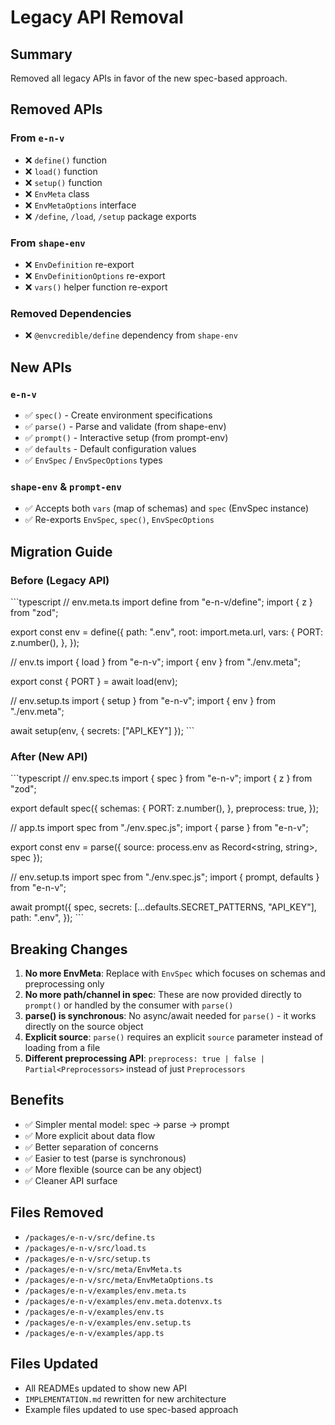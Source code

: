 # Legacy API Removal

## Summary

Removed all legacy APIs in favor of the new spec-based approach.

## Removed APIs

### From `e-n-v`

- ❌ `define()` function
- ❌ `load()` function
- ❌ `setup()` function
- ❌ `EnvMeta` class
- ❌ `EnvMetaOptions` interface
- ❌ `/define`, `/load`, `/setup` package exports

### From `shape-env`

- ❌ `EnvDefinition` re-export
- ❌ `EnvDefinitionOptions` re-export
- ❌ `vars()` helper function re-export

### Removed Dependencies

- ❌ `@envcredible/define` dependency from `shape-env`

## New APIs

### `e-n-v`

- ✅ `spec()` - Create environment specifications
- ✅ `parse()` - Parse and validate (from shape-env)
- ✅ `prompt()` - Interactive setup (from prompt-env)
- ✅ `defaults` - Default configuration values
- ✅ `EnvSpec` / `EnvSpecOptions` types

### `shape-env` & `prompt-env`

- ✅ Accepts both `vars` (map of schemas) and `spec` (EnvSpec instance)
- ✅ Re-exports `EnvSpec`, `spec()`, `EnvSpecOptions`

## Migration Guide

### Before (Legacy API)

\`\`\`typescript
// env.meta.ts
import define from "e-n-v/define";
import { z } from "zod";

export const env = define({
path: ".env",
root: import.meta.url,
vars: {
PORT: z.number(),
},
});

// env.ts
import { load } from "e-n-v";
import { env } from "./env.meta";

export const { PORT } = await load(env);

// env.setup.ts
import { setup } from "e-n-v";
import { env } from "./env.meta";

await setup(env, { secrets: ["API_KEY"] });
\`\`\`

### After (New API)

\`\`\`typescript
// env.spec.ts
import { spec } from "e-n-v";
import { z } from "zod";

export default spec({
schemas: {
PORT: z.number(),
},
preprocess: true,
});

// app.ts
import spec from "./env.spec.js";
import { parse } from "e-n-v";

export const env = parse({
source: process.env as Record<string, string>,
spec
});

// env.setup.ts
import spec from "./env.spec.js";
import { prompt, defaults } from "e-n-v";

await prompt({
spec,
secrets: [...defaults.SECRET_PATTERNS, "API_KEY"],
path: ".env",
});
\`\`\`

## Breaking Changes

1. **No more EnvMeta**: Replace with `EnvSpec` which focuses on schemas and preprocessing only
2. **No more path/channel in spec**: These are now provided directly to `prompt()` or handled by the consumer with `parse()`
3. **parse() is synchronous**: No async/await needed for `parse()` - it works directly on the source object
4. **Explicit source**: `parse()` requires an explicit `source` parameter instead of loading from a file
5. **Different preprocessing API**: `preprocess: true | false | Partial<Preprocessors>` instead of just `Preprocessors`

## Benefits

- ✅ Simpler mental model: spec → parse → prompt
- ✅ More explicit about data flow
- ✅ Better separation of concerns
- ✅ Easier to test (parse is synchronous)
- ✅ More flexible (source can be any object)
- ✅ Cleaner API surface

## Files Removed

- `/packages/e-n-v/src/define.ts`
- `/packages/e-n-v/src/load.ts`
- `/packages/e-n-v/src/setup.ts`
- `/packages/e-n-v/src/meta/EnvMeta.ts`
- `/packages/e-n-v/src/meta/EnvMetaOptions.ts`
- `/packages/e-n-v/examples/env.meta.ts`
- `/packages/e-n-v/examples/env.meta.dotenvx.ts`
- `/packages/e-n-v/examples/env.ts`
- `/packages/e-n-v/examples/env.setup.ts`
- `/packages/e-n-v/examples/app.ts`

## Files Updated

- All READMEs updated to show new API
- `IMPLEMENTATION.md` rewritten for new architecture
- Example files updated to use spec-based approach
